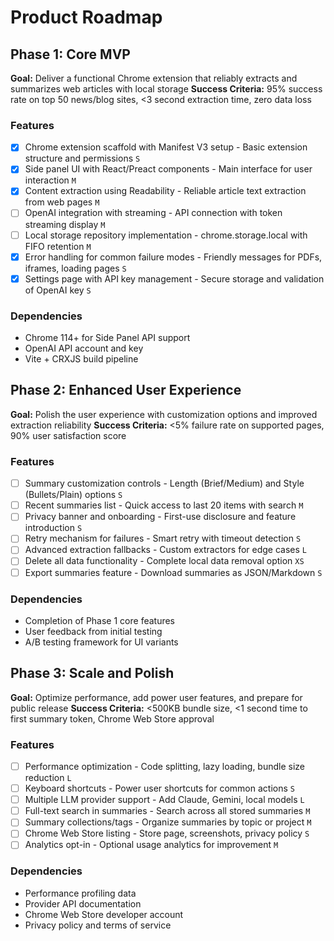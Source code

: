 # Product Roadmap

## Phase 1: Core MVP

**Goal:** Deliver a functional Chrome extension that reliably extracts and summarizes web articles with local storage
**Success Criteria:** 95% success rate on top 50 news/blog sites, <3 second extraction time, zero data loss

### Features

- [x] Chrome extension scaffold with Manifest V3 setup - Basic extension structure and permissions `S`
- [x] Side panel UI with React/Preact components - Main interface for user interaction `M`
- [x] Content extraction using Readability - Reliable article text extraction from web pages `M`
- [ ] OpenAI integration with streaming - API connection with token streaming display `M`
- [ ] Local storage repository implementation - chrome.storage.local with FIFO retention `M`
- [x] Error handling for common failure modes - Friendly messages for PDFs, iframes, loading pages `S`
- [x] Settings page with API key management - Secure storage and validation of OpenAI key `S`

### Dependencies

- Chrome 114+ for Side Panel API support
- OpenAI API account and key
- Vite + CRXJS build pipeline

## Phase 2: Enhanced User Experience

**Goal:** Polish the user experience with customization options and improved extraction reliability
**Success Criteria:** <5% failure rate on supported pages, 90% user satisfaction score

### Features

- [ ] Summary customization controls - Length (Brief/Medium) and Style (Bullets/Plain) options `S`
- [ ] Recent summaries list - Quick access to last 20 items with search `M`
- [ ] Privacy banner and onboarding - First-use disclosure and feature introduction `S`
- [ ] Retry mechanism for failures - Smart retry with timeout detection `S`
- [ ] Advanced extraction fallbacks - Custom extractors for edge cases `L`
- [ ] Delete all data functionality - Complete local data removal option `XS`
- [ ] Export summaries feature - Download summaries as JSON/Markdown `S`

### Dependencies

- Completion of Phase 1 core features
- User feedback from initial testing
- A/B testing framework for UI variants

## Phase 3: Scale and Polish

**Goal:** Optimize performance, add power user features, and prepare for public release
**Success Criteria:** <500KB bundle size, <1 second time to first summary token, Chrome Web Store approval

### Features

- [ ] Performance optimization - Code splitting, lazy loading, bundle size reduction `L`
- [ ] Keyboard shortcuts - Power user shortcuts for common actions `S`
- [ ] Multiple LLM provider support - Add Claude, Gemini, local models `L`
- [ ] Full-text search in summaries - Search across all stored summaries `M`
- [ ] Summary collections/tags - Organize summaries by topic or project `M`
- [ ] Chrome Web Store listing - Store page, screenshots, privacy policy `S`
- [ ] Analytics opt-in - Optional usage analytics for improvement `M`

### Dependencies

- Performance profiling data
- Provider API documentation
- Chrome Web Store developer account
- Privacy policy and terms of service
